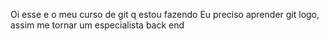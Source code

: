 Oi esse e o meu curso de git q estou fazendo
Eu preciso aprender git logo, assim me tornar um especialista back end
